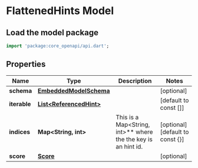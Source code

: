 # FlattenedHints Model

## Load the model package
```dart
import 'package:core_openapi/api.dart';
```

## Properties
Name | Type | Description | Notes
------------ | ------------- | ------------- | -------------
**schema** | [**EmbeddedModelSchema**](EmbeddedModelSchema) |  | [optional] 
**iterable** | [**List\<ReferencedHint\>**](ReferencedHint) |  | [default to const []]
**indices** | **Map\<String, int\>** | This is a Map\<String, int\>** where the the key is an hint id. | [optional] [default to const {}]
**score** | [**Score**](Score) |  | [optional] 




